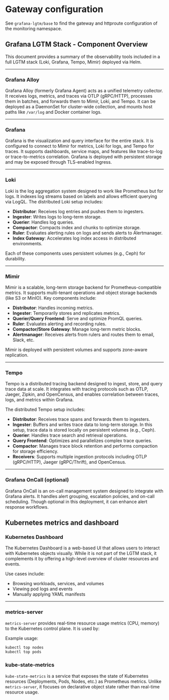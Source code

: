 # Gateway configuration

See `grafana-lgtm/base` to find the gateway and httproute configuration of the monitoring namespace.

## Grafana LGTM Stack - Component Overview

This document provides a summary of the observability tools included in a full LGTM stack (Loki, Grafana, Tempo, Mimir) deployed via Helm.

---

### Grafana Alloy

Grafana Alloy (formerly Grafana Agent) acts as a unified telemetry collector. It receives logs, metrics, and traces via OTLP (gRPC/HTTP), processes them in batches, and forwards them to Mimir, Loki, and Tempo. It can be deployed as a DaemonSet for cluster-wide collection, and mounts host paths like `/var/log` and Docker container logs.

---

### Grafana

Grafana is the visualization and query interface for the entire stack. It is configured to connect to Mimir for metrics, Loki for logs, and Tempo for traces. It supports dashboards, service maps, and features like trace-to-log or trace-to-metrics correlation. Grafana is deployed with persistent storage and may be exposed through TLS-enabled Ingress.

---

### Loki

Loki is the log aggregation system designed to work like Prometheus but for logs. It indexes log streams based on labels and allows efficient querying via LogQL. The distributed Loki setup includes:

- **Distributor**: Receives log entries and pushes them to ingesters.
- **Ingester**: Writes logs to long-term storage.
- **Querier**: Handles log queries.
- **Compactor**: Compacts index and chunks to optimize storage.
- **Ruler**: Evaluates alerting rules on logs and sends alerts to Alertmanager.
- **Index Gateway**: Accelerates log index access in distributed environments.

Each of these components uses persistent volumes (e.g., Ceph) for durability.

---

### Mimir

Mimir is a scalable, long-term storage backend for Prometheus-compatible metrics. It supports multi-tenant operations and object storage backends (like S3 or MinIO). Key components include:

- **Distributor**: Handles incoming metrics.
- **Ingester**: Temporarily stores and replicates metrics.
- **Querier/Query Frontend**: Serve and optimize PromQL queries.
- **Ruler**: Evaluates alerting and recording rules.
- **Compactor/Store Gateway**: Manage long-term metric blocks.
- **Alertmanager**: Receives alerts from rulers and routes them to email, Slack, etc.

Mimir is deployed with persistent volumes and supports zone-aware replication.

---

### Tempo

Tempo is a distributed tracing backend designed to ingest, store, and query trace data at scale. It integrates with tracing protocols such
as OTLP, Jaeger, Zipkin, and OpenCensus, and enables correlation between traces, logs, and metrics within Grafana.

The distributed Tempo setup includes:

- **Distributor**: Receives trace spans and forwards them to ingesters.
- **Ingester**: Buffers and writes trace data to long-term storage. In this setup, trace data is stored locally on persistent volumes (e.g., Ceph).
- **Querier**: Handles trace search and retrieval operations.
- **Query Frontend**: Optimizes and parallelizes complex trace queries.
- **Compactor**: Manages trace block retention and performs compaction for storage efficiency.
- **Receivers**: Supports multiple ingestion protocols including OTLP (gRPC/HTTP), Jaeger (gRPC/Thrift), and OpenCensus.

---

### Grafana OnCall (optional)

Grafana OnCall is an on-call management system designed to integrate with Grafana alerts. It handles alert grouping, escalation policies, and on-call scheduling. Though optional in this deployment, it can enhance alert response workflows.

## Kubernetes metrics and dashboard

### Kubernetes Dashboard

The Kubernetes Dashboard is a web-based UI that allows users to interact with Kubernetes objects visually. While it is not part of the LGTM stack, it complements it by offering a high-level overview of cluster resources and events.

Use cases include:

- Browsing workloads, services, and volumes
- Viewing pod logs and events
- Manually applying YAML manifests

---

### metrics-server

`metrics-server` provides real-time resource usage metrics (CPU, memory) to the Kubernetes control plane. It is used by:

Example usage:

```sh
kubectl top nodes
kubectl top pods
```

### kube-state-metrics

`kube-state-metrics` is a service that exposes the state of Kubernetes resources (Deployments, Pods, Nodes, etc.) as Prometheus metrics. Unlike `metrics-server`, it focuses on declarative object state rather than real-time resource usage.
